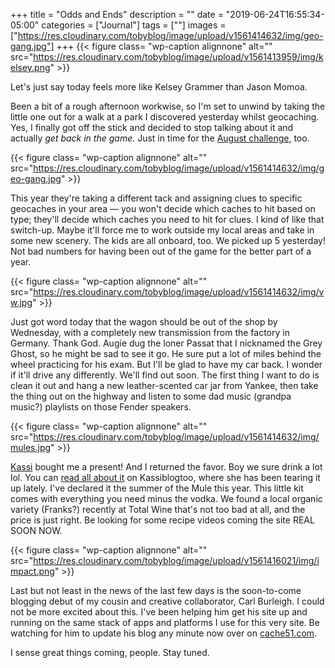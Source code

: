 +++
title = "Odds and Ends"
description = ""
date = "2019-06-24T16:55:34-05:00"
categories = ["Journal"]
tags = [""]
images = ["https://res.cloudinary.com/tobyblog/image/upload/v1561414632/img/geo-gang.jpg"]
+++
{{< figure class= "wp-caption alignnone" alt="" src="https://res.cloudinary.com/tobyblog/image/upload/v1561413959/img/kelsey.png" >}}

Let's just say today feels more like Kelsey Grammer than Jason Momoa.
<!--more-->

Been a bit of a rough afternoon workwise, so I'm set to unwind by taking the little one out for a walk at a park I discovered yesterday whilst geocaching. Yes, I finally got off the stick and decided to stop talking about it and actually *get back in the game.* Just in time for the [August challenge](https://www.geocaching.com/blog/2019/06/breaking-news-mystery-at-the-museum/), too.

{{< figure class= "wp-caption alignnone" alt="" src="https://res.cloudinary.com/tobyblog/image/upload/v1561414632/img/geo-gang.jpg" >}}

This year they're taking a different tack and assigning clues to specific geocaches in your area — you won't decide which caches to hit based on type; they'll decide which caches you need to hit for clues. I kind of like that switch-up. Maybe it'll force me to work outside my local areas and take in some new scenery. The kids are all onboard, too. We picked up 5 yesterday! Not bad numbers for having been out of the game for the better part of a year. 

{{< figure class= "wp-caption alignnone" alt="" src="https://res.cloudinary.com/tobyblog/image/upload/v1561414632/img/vw.jpg" >}}

Just got word today that the wagon should be out of the shop by Wednesday, with a completely new transmission from the factory in Germany. Thank God. Augie dug the loner Passat that I nicknamed the Grey Ghost, so he might be sad to see it go. He sure put a lot of miles behind the wheel practicing for his exam. But I'll be glad to have my car back. I wonder if it'll drive any differently. We'll find out soon. The first thing I want to do is clean it out and hang a new leather-scented car jar from Yankee, then take the thing out on the highway and listen to some dad music (grandpa music?) playlists on those Fender speakers.

{{< figure class= "wp-caption alignnone" alt="" src="https://res.cloudinary.com/tobyblog/image/upload/v1561414632/img/mules.jpg" >}}

[Kassi](http://kassiblogtoo.blogspot.com/) bought me a present! And I returned the favor. Boy we sure drink a lot lol. You can [read all about it](https://kassiblogtoo.blogspot.com/2019/06/moscow-mules.html) on Kassiblogtoo, where she has been tearing it up lately. I've declared it the summer of the Mule this year. This little kit comes with everything you need minus the vodka. We found a local organic variety (Franks?) recently at Total Wine that's not too bad at all, and the price is just right. Be looking for some recipe videos coming the site REAL SOON NOW.

{{< figure class= "wp-caption alignnone" alt="" src="https://res.cloudinary.com/tobyblog/image/upload/v1561416021/img/impact.png" >}}

Last but not least in the news of the last few days is the soon-to-come blogging debut of my cousin and creative collaborator, Carl Burleigh. I could not be more excited about this. I've been helping him get his site up and running on the same stack of apps and platforms I use for this very site. Be watching for him to update his blog any minute now over on [cache51.com](http://cache51.com/). 

I sense great things coming, people. Stay tuned.
